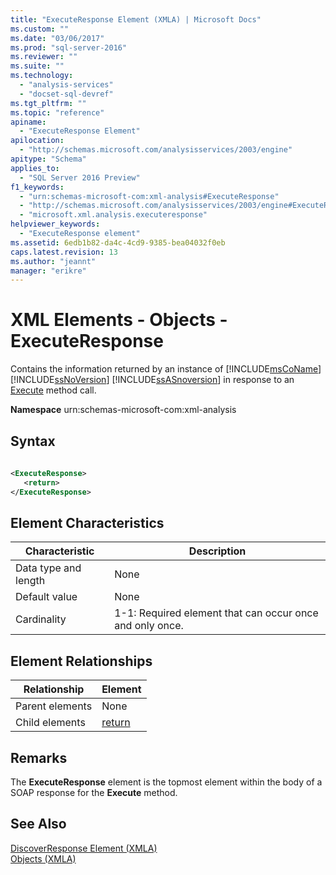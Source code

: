```yaml
---
title: "ExecuteResponse Element (XMLA) | Microsoft Docs"
ms.custom: ""
ms.date: "03/06/2017"
ms.prod: "sql-server-2016"
ms.reviewer: ""
ms.suite: ""
ms.technology: 
  - "analysis-services"
  - "docset-sql-devref"
ms.tgt_pltfrm: ""
ms.topic: "reference"
apiname: 
  - "ExecuteResponse Element"
apilocation: 
  - "http://schemas.microsoft.com/analysisservices/2003/engine"
apitype: "Schema"
applies_to: 
  - "SQL Server 2016 Preview"
f1_keywords: 
  - "urn:schemas-microsoft-com:xml-analysis#ExecuteResponse"
  - "http://schemas.microsoft.com/analysisservices/2003/engine#ExecuteResponse"
  - "microsoft.xml.analysis.executeresponse"
helpviewer_keywords: 
  - "ExecuteResponse element"
ms.assetid: 6edb1b82-da4c-4cd9-9385-bea04032f0eb
caps.latest.revision: 13
ms.author: "jeannt"
manager: "erikre"
---
```

# XML Elements - Objects - ExecuteResponse
  Contains the information returned by an instance of [!INCLUDE[msCoName](../../advanced-analytics/r-services/tutorials/includes/msconame-md.md)] [!INCLUDE[ssNoVersion](../../advanced-analytics/r-services/includes/ssnoversion-md.md)] [!INCLUDE[ssASnoversion](../../analysis-services/includes/ssasnoversion-md.md)] in response to an [Execute](../Topic/Execute%20Method%20\(XMLA\).md) method call.  
  
 **Namespace** urn:schemas-microsoft-com:xml-analysis  
  
## Syntax  
  
```xml  
  
<ExecuteResponse>  
   <return>  
</ExecuteResponse>  
```  
  
## Element Characteristics  
  
|Characteristic|Description|  
|--------------------|-----------------|  
|Data type and length|None|  
|Default value|None|  
|Cardinality|1-1: Required element that can occur once and only once.|  
  
## Element Relationships  
  
|Relationship|Element|  
|------------------|-------------|  
|Parent elements|None|  
|Child elements|[return](../../analysis-services/xmla/xml-elements-properties/return-element-xmla.md)|  
  
## Remarks  
 The **ExecuteResponse** element is the topmost element within the body of a SOAP response for the **Execute** method.  
  
## See Also  
 [DiscoverResponse Element &#40;XMLA&#41;](../Topic/DiscoverResponse%20Element%20\(XMLA\).md)   
 [Objects &#40;XMLA&#41;](../Topic/Objects%20\(XMLA\).md)  
  
  